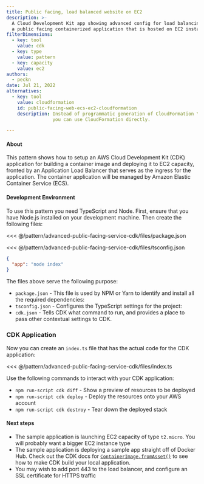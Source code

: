 ```yaml
---
title: Public facing, load balanced website on EC2
description: >-
  A Cloud Development Kit app showing advanced config for load balancing
  a public facing containerized application that is hosted on EC2 instances
filterDimensions:
  - key: tool
    value: cdk
  - key: type
    value: pattern
  - key: capacity
    value: ec2
authors:
  - peckn
date: Jul 21, 2022
alternatives:
  - key: tool
    value: cloudformation
    id: public-facing-web-ecs-ec2-cloudformation
    description: Instead of programmatic generation of CloudFormation YAML,
                 you can use CloudFormation directly.

---
```


#### About

This pattern shows how to setup an AWS Cloud Development Kit (CDK) application
for building a container image and deploying it to EC2 capacity, fronted by an Application Load Balancer that serves as the ingress for the application. The container application will be managed by Amazon Elastic Container Service (ECS).

#### Development Environment

To use this pattern you need TypeScript and Node. First, ensure that you have Node.js installed on your development machine. Then create the following files:

<tabs>
<tab label="package.json">

<<< @/pattern/advanced-public-facing-service-cdk/files/package.json

</tab>

<tab label='tsconfig.json'>

<<< @/pattern/advanced-public-facing-service-cdk/files/tsconfig.json

</tab>

<tab label='cdk.json'>

```json
{
  "app": "node index"
}
```

</tab>
</tabs>

The files above serve the following purpose:

- `package.json` - This file is used by NPM or Yarn to identify and install all the required dependencies:
- `tsconfig.json` - Configures the TypeScript settings for the project:
- `cdk.json` - Tells CDK what command to run, and provides a place to pass other contextual settings to CDK.

### CDK Application

Now you can create an `index.ts` file that has the actual code for the CDK application:

<<< @/pattern/advanced-public-facing-service-cdk/files/index.ts

Use the following commands to interact with your CDK application:

* `npm run-script cdk diff` - Show a preview of resources to be deployed
* `npm run-script cdk deploy` - Deploy the resources onto your AWS account
* `npm run-script cdk destroy` - Tear down the deployed stack

#### Next steps

* The sample application is launching EC2 capacity of type `t2.micro`. You will probably want a bigger EC2 instance type
* The sample application is deploying a sample app straight off of Docker Hub. Check out the CDK docs for [`ContainerImage.fromAsset()`](https://docs.aws.amazon.com/cdk/api/v1/docs/@aws-cdk_aws-ecs.ContainerImage.html#static-fromwbrassetdirectory-props) to see how to make CDK build your local application.
* You may wish to add port 443 to the load balancer, and configure an SSL certificate for HTTPS traffic